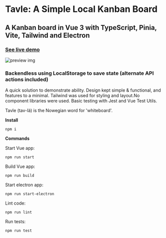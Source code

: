 # Tavle: A Simple Local Kanban Board
## A Kanban board in Vue 3 with TypeScript, Pinia, Vite, Tailwind and Electron
### [See live demo](https://david-gi.github.io/tavle/)
![preview img](https://github.com/david-gi/tavle/blob/main/example.png)

### Backendless using LocalStorage to save state (alternate API actions included)
A quick solution to demonstrate ability.
Design kept simple & functional, and features to a minimal.
Tailwind was used for styling and layout.No component libraries were used.
Basic testing with Jest and Vue Test Utils.

Tavle (tav-lä) is the Nowegian word for 'whiteboard'.

**Install**
```
npm i
```

**Commands**

Start Vue app:
```
npm run start
```

Build Vue app:
```
npm run build
```

Start electron app:
```
npm run start-electron
```

Lint code:
```
npm run lint
```

Run tests:
```
npm run test
```
